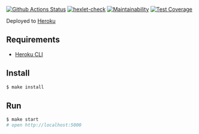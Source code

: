[![Github Actions Status](https://github.com/NMVikings/frontend-project-lvl4/workflows/Node.js%20CI/badge.svg)](https://github.com/NMVikings/frontend-project-lvl4/actions?query=workflow%3A%22Node.js+CI%22) [![hexlet-check](https://github.com/NMVikings/frontend-project-lvl4/workflows/hexlet-check/badge.svg)](https://github.com/NMVikings/frontend-project-lvl4/actions?query=workflow%3Ahexlet-check) [![Maintainability](https://api.codeclimate.com/v1/badges/81dddea13ec49e6fb244/maintainability)](https://codeclimate.com/github/NMVikings/frontend-project-lvl4/maintainability) [![Test Coverage](https://api.codeclimate.com/v1/badges/81dddea13ec49e6fb244/test_coverage)](https://codeclimate.com/github/NMVikings/frontend-project-lvl4/test_coverage)

Deployed to [Heroku](https://obscure-refuge-95428.herokuapp.com/)

## Requirements

- [Heroku CLI](https://devcenter.heroku.com/articles/heroku-cli)

## Install

```sh
$ make install
```

## Run

```sh
$ make start
# open http://localhost:5000
```
